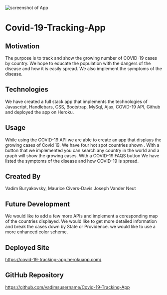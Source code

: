![screenshot of App](public/assets/img/covid19_screenshot.png)

# Covid-19-Tracking-App

## Motivation
 The purpose is to track and show the growing number of COVID-19 cases by country. We hope to educate the population with the dangers of the disease and how it is easily spread. We also implement the symptoms of the disease.

## Technologies
We have created a full stack app that implements the technologies of Javascript, Handlebars, CSS, Bootstrap, MySql, Ajax, COVID-19 API, Github and deployed the app on Heroku.

## Usage
While using the COVID-19 API we are able to create an app that displays the growing cases of Covid 19. We have four hot spot countries shown  . With a button that we implemented you can search any country in the world and a graph will show the growing cases. With a COVID-19 FAQS button We have listed the symptoms of the disease and how COVID-19 is spread.

## Created By
Vadim Buryakovsky,
Maurice Civers-Davis
Joseph Vander Neut

## Future Development
We would like to add a few more APIs and implement a coresponding map of the countries displayed. We would like to get more detailed information and break the cases down by State or Providence. we would like to use a more enhanced color scheme.

## Deployed Site
https://covid-19-tracking-app.herokuapp.com/

## GitHub Repository
https://github.com/vadimsusername/Covid-19-Tracking-App

